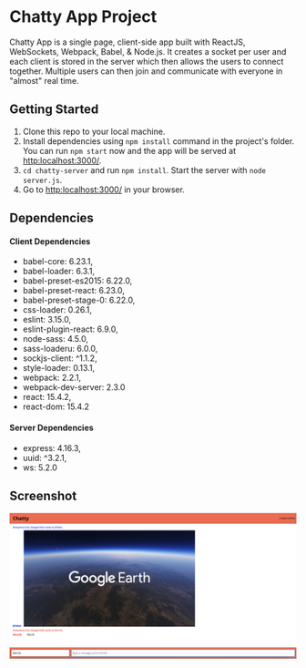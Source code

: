 # Chatty App Project

Chatty App is a single page, client-side app built with ReactJS, WebSockets, Webpack, Babel, & Node.js. It creates a socket per user and each client is stored in the server which then allows the users to connect together. Multiple users can then join and communicate with everyone in "almost" real time.

## Getting Started

1. Clone this repo to your local machine.
2. Install dependencies using `npm install` command in the project's folder. You can run `npm start` now and the app will be served at <http:localhost:3000/>.
3. `cd chatty-server` and run `npm install`. Start the server with `node server.js`.
4. Go to <http:localhost:3000/> in your browser.

## Dependencies

#### Client Dependencies
- babel-core: 6.23.1,
- babel-loader: 6.3.1,
- babel-preset-es2015: 6.22.0,
- babel-preset-react: 6.23.0,
- babel-preset-stage-0: 6.22.0,
- css-loader: 0.26.1,
- eslint: 3.15.0,
- eslint-plugin-react: 6.9.0,
- node-sass: 4.5.0,
- sass-loaderu: 6.0.0,
- sockjs-client: ^1.1.2,
- style-loader: 0.13.1,
- webpack: 2.2.1,
- webpack-dev-server: 2.3.0
- react: 15.4.2,
- react-dom: 15.4.2

#### Server Dependencies
- express: 4.16.3,
- uuid: ^3.2.1,
- ws: 5.2.0

## Screenshot
!["Screenshot Chatty"](./img/screenshot.png)